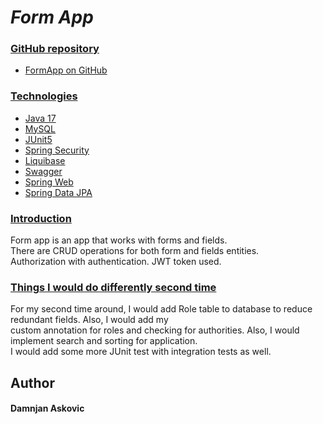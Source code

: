 # <i>Form App</i>


### <u>GitHub repository</u>

* [FormApp on GitHub](https://github.com/Damnjan998/formApp)


### <u>Technologies</u>
* [Java 17]()
* [MySQL]()
* [JUnit5]()
* [Spring Security]()
* [Liquibase]()
* [Swagger]()
* [Spring Web]()
* [Spring Data JPA]()


### <u>Introduction</u>

Form app is an app that works with forms and fields.</br>
There are CRUD operations for both form and fields entities. </br>
Authorization with authentication. JWT token used.


### <u>Things I would do differently second time</u>

For my second time around, I would add Role table to database to reduce redundant fields. Also, I would add my </br>
custom annotation for roles and checking for authorities.
Also, I would implement search and sorting for application. </br>
I would add some more JUnit test with integration tests as well.


## Author
#### Damnjan Askovic